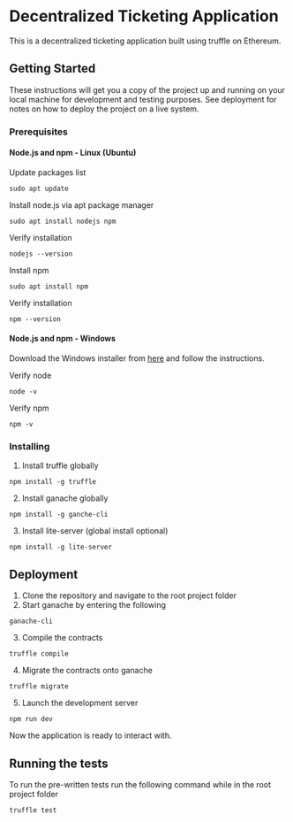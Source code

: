 # Decentralized Ticketing Application
This is a decentralized ticketing application built using truffle on Ethereum.

## Getting Started

These instructions will get you a copy of the project up and running on your local machine for development and testing purposes. See deployment for notes on how to deploy the project on a live system.

### Prerequisites

#### Node.js and npm - Linux (Ubuntu)

Update packages list
```
sudo apt update
```

Install node.js via apt package manager
```
sudo apt install nodejs npm
```
Verify installation
```
nodejs --version
```
Install npm
```
sudo apt install npm
```
Verify installation
```
npm --version
```
#### Node.js and npm - Windows
Download the Windows installer from [here](https://nodejs.org/en/download/) and follow the instructions.

Verify node
```
node -v
```
Verify npm
```
npm -v
```
### Installing

1. Install truffle globally
```
npm install -g truffle
```
2. Install ganache globally
```
npm install -g ganche-cli
```
3. Install lite-server (global install optional)
```
npm install -g lite-server
```
## Deployment

1. Clone the repository and navigate to the root project folder
2. Start ganache by entering the following 
```
ganache-cli
```
3. Compile the contracts
```
truffle compile
```
4. Migrate the contracts onto ganache
```
truffle migrate
```
5. Launch the development server
```
npm run dev
```
Now the application is ready to interact with.

## Running the tests

To run the pre-written tests run the following command while in the root project folder
```
truffle test
```

